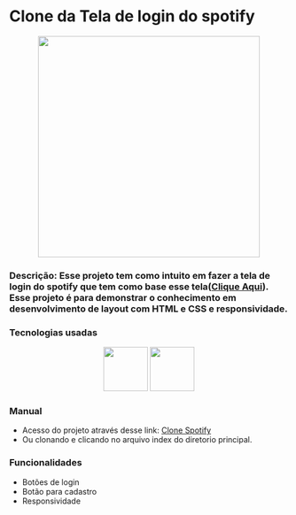 # Clone da Tela de login do spotify

<div align ='center'>
    <img width ='400px' src='https://logodownload.org/wp-content/uploads/2016/09/spotify-logo-0-1536x1536.png'>
</div>
  
###  <b> Descrição: </b> Esse projeto tem como intuito em fazer a tela de login do spotify que tem como base esse tela(<a href="https://accounts.spotify.com/pt-BR/login">Clique Aqui</a>). Esse projeto é para demonstrar o conhecimento em desenvolvimento de layout com HTML e CSS e responsividade. 

### Tecnologias usadas

<div align ='center' style="display: inline_block">
  <img height="80" width="80" src="https://cdn.jsdelivr.net/gh/devicons/devicon/icons/html5/html5-original-wordmark.svg" />
  <img height="80" width="80" src="https://cdn.jsdelivr.net/gh/devicons/devicon/icons/css3/css3-original-wordmark.svg" />
</div>

### Manual

* Acesso do projeto através desse link: <a href="https://projetos.pedroeduardo.com.br/spotify/" target="_blank">Clone Spotify</a>
* Ou clonando e clicando no arquivo index do diretorio principal.

### Funcionalidades

* Botões de login
* Botão para cadastro 
* Responsividade
